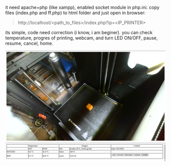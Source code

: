 it need apache+php (like xampp), enabled socket module in php.ini. copy files (index.php and ff.php) to html folder and just open in browser:
>http://localhost/<path_to_files>/index.php?ip=<IP_PRINTER>

its simple, code need correction (i know, i am beginer). 
you can check temperature, progres of printing, webcam, and turn LED ON/OFF, pause, resume, cancel, home.

![alt text](gui.png?raw=true)

